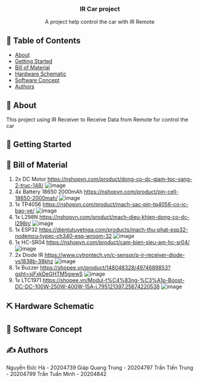 <h3 align="center">IR Car project</h3>

<p align="center"> A project help control the car with IR Remote<br> </p>

## 📝 Table of Contents
- [About](#about)
- [Getting Started](#getting_started)
- [Bill of Material](#billofmaterial)
- [Hardware Schematic](#hardwareschematic)
- [Software Concept](#softwareconcept)
- [Authors](#authors)

## 🧐 About <a name = "about"></a>
This project using IR Receiver to Receive Data from Remote for control the car

## 🏁 Getting Started <a name = "getting_started"></a>

## 🚀 Bill of Material <a name = "billofmaterial"></a>
1. 2x DC Motor https://nshopvn.com/product/dong-co-dc-giam-toc-vang-2-truc-148/
![image](https://github.com/hadimsctn/IRCarProject/assets/103713872/7b0982d9-df1e-4233-9808-3a002e9252c7)
2. 4x Battery 18650 2000mAh https://nshopvn.com/product/pin-cell-18650-2000mah/
![image](https://github.com/hadimsctn/IRCarProject/assets/103713872/a60fa53d-1283-4aab-b2b6-d2fecd56f5df)
3. 1x TP4056 https://nshopvn.com/product/mach-sac-pin-tp4056-co-ic-bao-ve/
![image](https://github.com/hadimsctn/IRCarProject/assets/103713872/95d0e22f-3f2b-4304-b3bf-fc09e2af8224)
4. 1x L298N https://nshopvn.com/product/mach-dieu-khien-dong-co-dc-l298n/
![image](https://github.com/hadimsctn/IRCarProject/assets/103713872/007c77c9-9dd9-4e30-aef7-64c6cc108bee)
5. 1x ESP32 https://dientutuyetnga.com/products/mach-thu-phat-esp32-nodemcu-typec-ch340-esp-wroom-32
![image](https://github.com/hadimsctn/IRCarProject/assets/103713872/798203ad-3659-45c7-af39-d76c8e773fac)
6. 1x HC-SR04 https://nshopvn.com/product/cam-bien-sieu-am-hc-sr04/
![image](https://github.com/hadimsctn/IRCarProject/assets/103713872/8dc341a2-cc23-4567-8ac6-327ce09ffd74)
7. 2x Diode IR https://www.cytrontech.vn/c-sensor/p-ir-receiver-diode-vs1838b-38khz
![image](https://github.com/hadimsctn/IRCarProject/assets/103713872/9db3a32d-65f0-430d-85e0-ce5b7c193c05)
8. 1x Buzzer https://shopee.vn/product/148048328/4974689853?gsht=sjFxkDeGHTM5gwwS
![image](https://github.com/hadimsctn/IRCarProject/assets/103713872/3784d847-cbee-4f9c-bd94-da95fd686fd4)
9. 1x LTC1971 https://shopee.vn/Modul-t%C4%83ng-%C3%A1p-Boost-DC-DC-100W-250W-400W-15A-i.795121397.25674220538
![image](https://github.com/hadimsctn/IRCarProject/assets/103713872/4f4dfaa6-6abd-4d97-81f9-f30ba33ed8be)

## ⛏️ Hardware Schematic <a name = "hardwareschematic"></a>

## 🎉 Software Concept <a name = "softwareconcept"></a>

## ✍️ Authors <a name = "authors"></a>
Nguyễn Đức Hà - 20204739
Giáp Quang Trung - 20204797
Trần Tiến Trung - 20204799
Trần Tuấn Minh - 20204842
